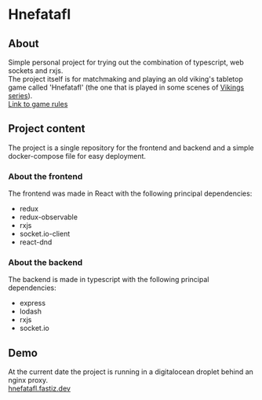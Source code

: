 # Hnefatafl

## About
Simple personal project for trying out the combination of typescript, web sockets and rxjs.  
The project itself is for matchmaking and playing an old viking's tabletop game called 'Hnefatafl' (the one that is played in some scenes of [Vikings series](https://www.wikiwand.com/en/Vikings_(2013_TV_series))).  
[Link to game rules](http://aagenielsen.dk/fetlar_rules_en.php)

## Project content
The project is a single repository for the frontend and backend and a simple docker-compose file for easy deployment.

### About the frontend
The frontend was made in React with the following principal dependencies:  
* redux
* redux-observable
* rxjs
* socket.io-client
* react-dnd

### About the backend
The backend is made in typescript with the following principal dependencies:
* express
* lodash
* rxjs
* socket.io

## Demo
At the current date the project is running in a digitalocean droplet behind an nginx proxy.  
[hnefatafl.fastiz.dev](https://hnefatafl.fastiz.dev/)


